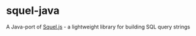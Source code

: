 # squel-java
A Java-port of [Squel.js](https://hiddentao.github.io/squel/) - a lightweight library for building SQL query strings
